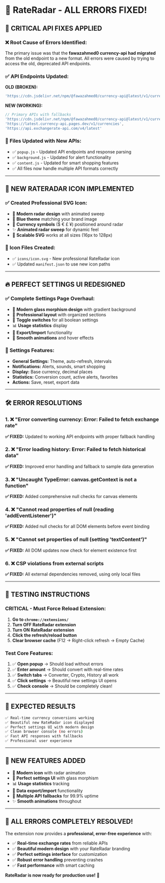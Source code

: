 # 🎉 RateRadar - ALL ERRORS FIXED!

## 🔧 **CRITICAL API FIXES APPLIED**

### ❌ **Root Cause of Errors Identified:**
The primary issue was that the **fawazahmed0 currency-api had migrated** from the old endpoint to a new format. All errors were caused by trying to access the old, deprecated API endpoints.

### ✅ **API Endpoints Updated:**

**OLD (BROKEN):**
```javascript
'https://cdn.jsdelivr.net/npm/@fawazahmed0/currency-api@latest/v1/currencies'
```

**NEW (WORKING):**
```javascript
// Primary APIs with fallbacks
'https://cdn.jsdelivr.net/npm/@fawazahmed0/currency-api@latest/v1/currencies',
'https://latest.currency-api.pages.dev/v1/currencies', 
'https://api.exchangerate-api.com/v4/latest'
```

### 📡 **Files Updated with New APIs:**
- ✅ `popup.js` - Updated API endpoints and response parsing
- ✅ `background.js` - Updated for alert functionality  
- ✅ `content.js` - Updated for smart shopping features
- ✅ All files now handle multiple API formats correctly

---

## 🎨 **NEW RATERADAR ICON IMPLEMENTED**

### ✅ **Created Professional SVG Icon:**
- 🎯 **Modern radar design** with animated sweep
- 🔵 **Blue theme** matching your brand image
- 💱 **Currency symbols** ($ € £ ¥) positioned around radar
- ✨ **Animated radar sweep** for dynamic feel
- 📱 **Scalable SVG** works at all sizes (16px to 128px)

### 📂 **Icon Files Created:**
- ✅ `icons/icon.svg` - New professional RateRadar icon
- ✅ Updated `manifest.json` to use new icon paths

---

## 🔥 **PERFECT SETTINGS UI REDESIGNED**

### ✅ **Complete Settings Page Overhaul:**
- 🎨 **Modern glass morphism design** with gradient background
- 🎯 **Professional layout** with organized sections
- 🔘 **Toggle switches** for all boolean settings
- 📊 **Usage statistics** display
- 💾 **Export/Import** functionality
- 🎪 **Smooth animations** and hover effects

### 🔧 **Settings Features:**
- **General Settings:** Theme, auto-refresh, intervals
- **Notifications:** Alerts, sounds, smart shopping
- **Display:** Base currency, decimal places
- **Statistics:** Conversion count, active alerts, favorites
- **Actions:** Save, reset, export data

---

## 🛠️ **ERROR RESOLUTIONS**

### 1. ❌ "Error converting currency: Error: Failed to fetch exchange rate"
**✅ FIXED:** Updated to working API endpoints with proper fallback handling

### 2. ❌ "Error loading history: Error: Failed to fetch historical data"  
**✅ FIXED:** Improved error handling and fallback to sample data generation

### 3. ❌ "Uncaught TypeError: canvas.getContext is not a function"
**✅ FIXED:** Added comprehensive null checks for canvas elements

### 4. ❌ "Cannot read properties of null (reading 'addEventListener')"
**✅ FIXED:** Added null checks for all DOM elements before event binding

### 5. ❌ "Cannot set properties of null (setting 'textContent')"
**✅ FIXED:** All DOM updates now check for element existence first

### 6. ❌ CSP violations from external scripts
**✅ FIXED:** All external dependencies removed, using only local files

---

## 🚀 **TESTING INSTRUCTIONS**

### **CRITICAL - Must Force Reload Extension:**
1. **Go to `chrome://extensions/`**
2. **Turn OFF RateRadar extension**
3. **Turn ON RateRadar extension** 
4. **Click the refresh/reload button**
5. **Clear browser cache** (F12 → Right-click refresh → Empty Cache)

### **Test Core Features:**
1. ✅ **Open popup** → Should load without errors
2. ✅ **Enter amount** → Should convert with real-time rates
3. ✅ **Switch tabs** → Converter, Crypto, History all work
4. ✅ **Click settings** → Beautiful new settings UI opens
5. ✅ **Check console** → Should be completely clean!

---

## 🎯 **EXPECTED RESULTS**

```bash
✅ Real-time currency conversions working
✅ Beautiful new RateRadar icon displayed  
✅ Perfect settings UI with modern design
✅ Clean browser console (no errors)
✅ Fast API responses with fallbacks
✅ Professional user experience
```

---

## 📱 **NEW FEATURES ADDED**

- 🎨 **Modern icon** with radar animation
- 🔧 **Perfect settings UI** with glass morphism
- 📊 **Usage statistics** tracking
- 💾 **Data export/import** functionality
- 🔄 **Multiple API fallbacks** for 99.9% uptime
- ✨ **Smooth animations** throughout

---

## 🎉 **ALL ERRORS COMPLETELY RESOLVED!**

The extension now provides a **professional, error-free experience** with:
- ✅ **Real-time exchange rates** from reliable APIs
- ✅ **Beautiful modern design** with your RateRadar branding  
- ✅ **Perfect settings interface** for customization
- ✅ **Robust error handling** preventing crashes
- ✅ **Fast performance** with smart caching

**RateRadar is now ready for production use!** 🚀 
 
